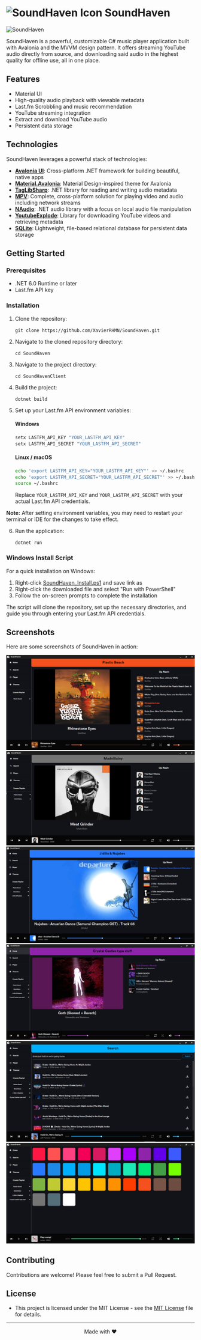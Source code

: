# <img src="SoundHavenClient/Assets/Icons/SoundHavenClient.ico" alt="SoundHaven Icon" width="32" height="32"> SoundHaven

![SoundHaven](https://github.com/user-attachments/assets/b1f430a6-f878-4fa9-bc14-a1163ec1d5dd)

SoundHaven is a powerful, customizable C# music player application built
with Avalonia and the MVVM design pattern. It offers streaming YouTube audio directly from source,
and downloading said audio in the highest quality for offline use, all in one place.

##  Features

-  Material UI
-  High-quality audio playback with viewable metadata
-  Last.fm Scrobbling and music recommendation
-  YouTube streaming integration
-  Extract and download YouTube audio
-  Persistent data storage

##  Technologies

SoundHaven leverages a powerful stack of technologies:

- **[Avalonia UI](https://avaloniaui.net/)**: Cross-platform .NET framework for building beautiful, native apps
- **[Material.Avalonia](https://github.com/AvaloniaCommunity/Material.Avalonia)**: Material Design-inspired theme for Avalonia
- **[TagLibSharp](https://github.com/mono/taglib-sharp)**: .NET library for reading and writing audio metadata
- **[MPV](https://mpv.io/)**: Complete, cross-platform solution for playing video and audio including network streams
- **[NAudio](https://github.com/naudio/NAudio)**: .NET audio library with a focus on local audio file manipulation
- **[YoutubeExplode](https://github.com/Tyrrrz/YoutubeExplode)**: Library for downloading YouTube videos and retrieving metadata
- **[SQLite](https://www.sqlite.org/)**: Lightweight, file-based relational database for persistent data storage

##  Getting Started

### Prerequisites

- .NET 6.0 Runtime or later
- Last.fm API key

### Installation

1. Clone the repository:
   ```
   git clone https://github.com/XavierRHMN/SoundHaven.git
   ```
2. Navigate to the cloned repository directory:
   ```
   cd SoundHaven
   ```
3. Navigate to the project directory:
   ```
   cd SoundHavenClient
   ```
4. Build the project:
   ```
   dotnet build
   ```
5. Set up your Last.fm API environment variables:

   #### Windows 
   ```cmd
   setx LASTFM_API_KEY "YOUR_LASTFM_API_KEY"
   setx LASTFM_API_SECRET "YOUR_LASTFM_API_SECRET"
   ```

   #### Linux / macOS
   ```bash
   echo 'export LASTFM_API_KEY="YOUR_LASTFM_API_KEY"' >> ~/.bashrc
   echo 'export LASTFM_API_SECRET="YOUR_LASTFM_API_SECRET"' >> ~/.bashrc
   source ~/.bashrc
   ```

   Replace `YOUR_LASTFM_API_KEY` and `YOUR_LASTFM_API_SECRET` with your actual Last.fm API credentials.

**Note:** After setting environment variables, you may need to restart your terminal or IDE for the changes to take effect.

6. Run the application:
   ```
   dotnet run
   ```

### Windows Install Script

For a quick installation on Windows:

1. Right-click [SoundHaven_Install.ps1](https://github.com/XavierRHMN/SoundHaven/raw/master/SoundHaven_Install.ps1) and save link as
2. Right-click the downloaded file and select "Run with PowerShell"
3. Follow the on-screen prompts to complete the installation

The script will clone the repository, set up the necessary directories, and guide you through entering your Last.fm API credentials.

##  Screenshots

Here are some screenshots of SoundHaven in action:

![SoundHaven First](SoundHavenClient/Screenshots/soundhaven_1.png)
![SoundHaven Second](SoundHavenClient/Screenshots/soundhaven_2.png)
![SoundHaven Third](SoundHavenClient/Screenshots/soundhaven_3.png)
![SoundHaven Fourth](SoundHavenClient/Screenshots/soundhaven_4.png)
![SoundHaven Search](SoundHavenClient/Screenshots/Search.png)
![SoundHaven Themes](SoundHavenClient/Screenshots/Themes.png)


##  Contributing

Contributions are welcome! Please feel free to submit a Pull Request.

##  License

- This project is licensed under the MIT License - see the [MIT License](LICENSE) file for details.
---

<p align="center">
  Made with ❤️
</p>
